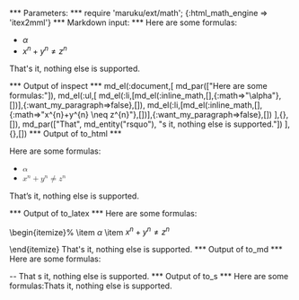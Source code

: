 
*** Parameters: ***
require 'maruku/ext/math'; {:html_math_engine => 'itex2mml'}
*** Markdown input: ***
Here are some formulas:

*	$\alpha$
*	$x^{n}+y^{n} \neq z^{n}$

That's it, nothing else is supported.

*** Output of inspect ***
md_el(:document,[
	md_par(["Here are some formulas:"]),
	md_el(:ul,[
		md_el(:li,[md_el(:inline_math,[],{:math=>"\\alpha"},[])],{:want_my_paragraph=>false},[]),
		md_el(:li,[md_el(:inline_math,[],{:math=>"x^{n}+y^{n} \\neq z^{n}"},[])],{:want_my_paragraph=>false},[])
	],{},[]),
	md_par(["That", md_entity("rsquo"), "s it, nothing else is supported."])
],{},[])
*** Output of to_html ***
<p>Here are some formulas:</p>

<ul>
<li><math xmlns="http://www.w3.org/1998/Math/MathML" display="inline" class="maruku-mathml"><mi>α</mi></math></li>

<li><math xmlns="http://www.w3.org/1998/Math/MathML" display="inline" class="maruku-mathml"><msup><mi>x</mi> <mi>n</mi></msup><mo>+</mo><msup><mi>y</mi> <mi>n</mi></msup><mo>≠</mo><msup><mi>z</mi> <mi>n</mi></msup></math></li>
</ul>

<p>That’s it, nothing else is supported.</p>
*** Output of to_latex ***
Here are some formulas:

\begin{itemize}%
\item $\alpha$
\item $x^{n}+y^{n} \neq z^{n}$

\end{itemize}
That's it, nothing else is supported.
*** Output of to_md ***
Here are some formulas:

--
That s it, nothing else is supported.
*** Output of to_s ***
Here are some formulas:Thats it, nothing else is supported.
